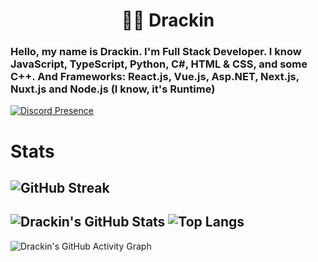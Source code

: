 <h1 align="center">👨‍💻 Drackin</h1>

### Hello, my name is Drackin. I'm Full Stack Developer. I know JavaScript, TypeScript, Python, C#, HTML & CSS, and some C++. And Frameworks: React.js, Vue.js, Asp.NET, Next.js, Nuxt.js and Node.js (I know, it's Runtime)

[![Discord Presence](https://lanyard-profile-readme.vercel.app/api/607507574018801664)](https://discord.com/users/607507574018801664)
# Stats

![GitHub Streak](https://github-readme-streak-stats.herokuapp.com/?user=Drackin&theme=dark)
---
![Drackin's GitHub Stats](https://github-readme-stats.vercel.app/api?username=Drackin&show_icons=true&theme=react)
![Top Langs](https://github-readme-stats.vercel.app/api/top-langs/?username=Drackin&layout=compact&theme=react)
---
![Drackin's GitHub Activity Graph](https://activity-graph.herokuapp.com/graph?username=Drackin&theme=react-dark)

